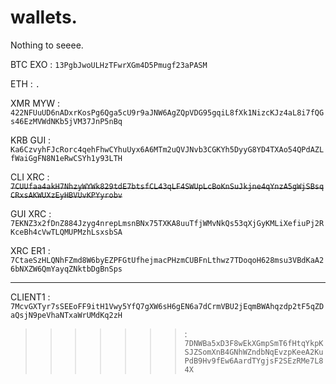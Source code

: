 # wallets.
Nothing to seeee.

BTC EXO : ```13PgbJwoULHzTFwrXGm4D5Pmugf23aPASM```

ETH : ```.```

XMR MYW : ```422NFUuUD6nADxrKosPg6Qga5cU9r9aJNW6AgZQpVDG95gqiL8fXk1NizcKJz4aL8i7fQGs46EzMVWdNKb5jVM37JnP5nBq```

KRB GUI : ```Ka6CzvyhFJcRorc4qehFhwCYhuUyx6A6MTm2uQVJNvb3CGKYh5DyyG8YD4TXAo54QPdAZLfWaiGgFN8N1eRwCSYh1y93LTH```

CLI XRC : ~~```7CUUfaa4akH7NhzyWYWk829tdE7btsfCL43qLF4SWUpLcBoKnSuJkjne4qYnzA5gWjSBsqCRxsAKWUXzEyHBVUvKPYyrobv```~~

GUI XRC : ```7EKNZ3x2fDnZ884Jzyg4nrepLmsnBNx75TXKA8uuTfjWMvNkQs53qXjGyKMLiXefiuPj2RKceBh4cVwTLQMUPMzhLsxsbSA```

XRC ER1 : ```7CtaeSzHLQNhFZmd8W6byEZPFGtUfhejmacPHzmCUBFnLthwz7TDoqoH628msu3VBdKaA26bNXZW6QmYayqZNktbDgBnSps```

-------------------------------------------------------

CLIENT1 : ```7McvGXTyr7sSEEoFF9itH1Vwy5YfQ7gXW6sH6gEN6a7dCrmVBU2jEqmBWAhqzdp2tF5qZDaQsjN9peVhaNTxaWrUMdKq2zH```
>>>>>>> : ```7DNWBa5xD3F8wEkXGmpSmT6fHtqYkpKSJZSomXnB4GNhWZndbNqEvzpKeeA2KuPdB9Hv9fEw6AardTYgjsF2SEzRMe7L84X```
